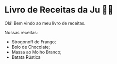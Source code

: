 # Livro de Receitas da Ju :woman_cook:

Olá! Bem vindo ao meu livro de receitas.

Nossas receitas:

- Strogonoff de Frango;
- Bolo de Chocolate;
- Massa ao Molho Branco;
- Batata Rústica
